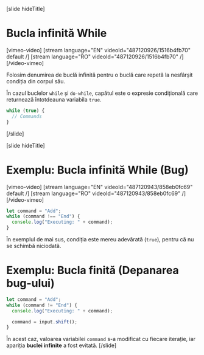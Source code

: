 [slide hideTitle]
# Bucla infinită While

[vimeo-video]
[stream language="EN" videoId="487120926/1516b4fb70" default /]
[stream language="RO" videoId="487120926/1516b4fb70"  /]
[/video-vimeo]


Folosim denumirea de buclă infinită pentru o buclă care repetă la nesfârșit condiția din corpul său.

În cazul buclelor `while` și `do-while`, capătul este o expresie condițională care returnează întotdeauna variabila `true`. 

```js
while (true) {
  // Commands
}
```

[/slide]

[slide hideTitle]

# Exemplu: Bucla infinită While (Bug)

[vimeo-video]
[stream language="EN" videoId="487120943/858eb0fc69" default /]
[stream language="RO" videoId="487120943/858eb0fc69"  /]
[/video-vimeo]


```js
let command = "Add";
while (command !== "End") {
  console.log("Executing: " + command);
}
```

În exemplul de mai sus, condiția este mereu adevărată (`true`), pentru că nu se schimbă niciodată.

# Exemplu: Bucla finită (Depanarea bug-ului)
```js
let command = "Add";
while (command != "End") {
  console.log("Executing: " + command);

  command = input.shift();
}
```

În acest caz, valoarea variabilei `command` s-a modificat cu fiecare iterație, iar apariția **buclei infinite** a fost evitată. 
[/slide]

